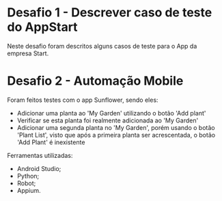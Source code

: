 # Desafio 1 - Descrever caso de teste do AppStart
Neste desafio foram descritos alguns casos de teste para o App da empresa Start.

# Desafio 2 - Automação Mobile

Foram feitos testes com o app Sunflower, sendo eles:
- Adicionar uma planta ao 'My Garden' utilizando o botão 'Add plant'
- Verificar se esta planta foi realmente adicionada ao 'My Garden'
- Adicionar uma segunda planta no 'My Garden', porém usando o botão 'Plant List', visto que após a primeira planta ser acrescentada, o botão 'Add Plant' é inexistente

Ferramentas utilizadas:
- Android Studio;
- Python;
- Robot;
- Appium.